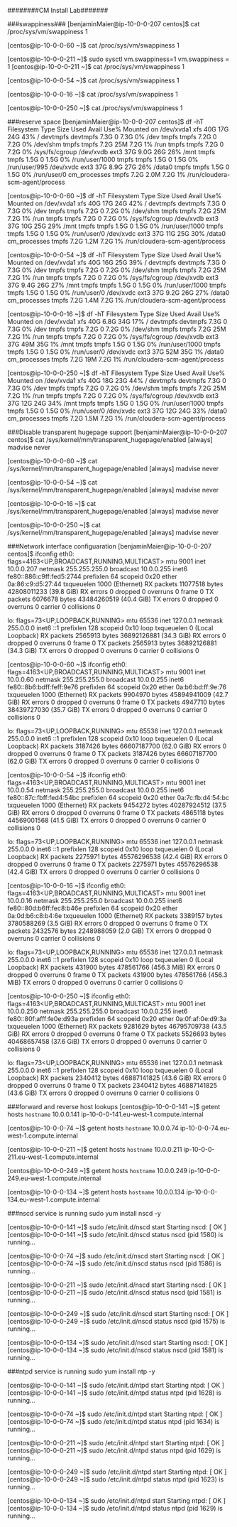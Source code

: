 ########CM Install Lab#######

###swappiness###
[benjaminMaier@ip-10-0-0-207 centos]$ cat /proc/sys/vm/swappiness
1

[centos@ip-10-0-0-60 ~]$ cat /proc/sys/vm/swappiness
1

[centos@ip-10-0-0-211 ~]$ sudo sysctl vm.swappiness=1
vm.swappiness = 1
[centos@ip-10-0-0-211 ~]$ cat /proc/sys/vm/swappiness
1

[centos@ip-10-0-0-54 ~]$ cat /proc/sys/vm/swappiness
1

[centos@ip-10-0-0-16 ~]$ cat /proc/sys/vm/swappiness
1

[centos@ip-10-0-0-250 ~]$ cat /proc/sys/vm/swappiness
1




###reserve space
[benjaminMaier@ip-10-0-0-207 centos]$ df -hT
Filesystem     Type      Size  Used Avail Use% Mounted on
/dev/xvda1     xfs        40G   17G   24G  43% /
devtmpfs       devtmpfs  7.3G     0  7.3G   0% /dev
tmpfs          tmpfs     7.2G     0  7.2G   0% /dev/shm
tmpfs          tmpfs     7.2G   25M  7.2G   1% /run
tmpfs          tmpfs     7.2G     0  7.2G   0% /sys/fs/cgroup
/dev/xvdb      ext3       37G  9.0G   26G  26% /mnt
tmpfs          tmpfs     1.5G     0  1.5G   0% /run/user/1000
tmpfs          tmpfs     1.5G     0  1.5G   0% /run/user/995
/dev/xvdc      ext3       37G  8.9G   27G  26% /data0
tmpfs          tmpfs     1.5G     0  1.5G   0% /run/user/0
cm_processes   tmpfs     7.2G  2.0M  7.2G   1% /run/cloudera-scm-agent/process


[centos@ip-10-0-0-60 ~]$ df -hT
Filesystem     Type      Size  Used Avail Use% Mounted on
/dev/xvda1     xfs        40G   17G   24G  42% /
devtmpfs       devtmpfs  7.3G     0  7.3G   0% /dev
tmpfs          tmpfs     7.2G     0  7.2G   0% /dev/shm
tmpfs          tmpfs     7.2G   25M  7.2G   1% /run
tmpfs          tmpfs     7.2G     0  7.2G   0% /sys/fs/cgroup
/dev/xvdb      ext3       37G   10G   25G  29% /mnt
tmpfs          tmpfs     1.5G     0  1.5G   0% /run/user/1000
tmpfs          tmpfs     1.5G     0  1.5G   0% /run/user/0
/dev/xvdc      ext3       37G   11G   25G  30% /data0
cm_processes   tmpfs     7.2G  1.2M  7.2G   1% /run/cloudera-scm-agent/process


[centos@ip-10-0-0-54 ~]$ df -hT
Filesystem     Type      Size  Used Avail Use% Mounted on
/dev/xvda1     xfs        40G   16G   25G  39% /
devtmpfs       devtmpfs  7.3G     0  7.3G   0% /dev
tmpfs          tmpfs     7.2G     0  7.2G   0% /dev/shm
tmpfs          tmpfs     7.2G   25M  7.2G   1% /run
tmpfs          tmpfs     7.2G     0  7.2G   0% /sys/fs/cgroup
/dev/xvdb      ext3       37G  9.4G   26G  27% /mnt
tmpfs          tmpfs     1.5G     0  1.5G   0% /run/user/1000
tmpfs          tmpfs     1.5G     0  1.5G   0% /run/user/0
/dev/xvdc      ext3       37G  9.2G   26G  27% /data0
cm_processes   tmpfs     7.2G  1.4M  7.2G   1% /run/cloudera-scm-agent/process


[centos@ip-10-0-0-16 ~]$ df -hT
Filesystem     Type      Size  Used Avail Use% Mounted on
/dev/xvda1     xfs        40G  6.8G   34G  17% /
devtmpfs       devtmpfs  7.3G     0  7.3G   0% /dev
tmpfs          tmpfs     7.2G     0  7.2G   0% /dev/shm
tmpfs          tmpfs     7.2G   25M  7.2G   1% /run
tmpfs          tmpfs     7.2G     0  7.2G   0% /sys/fs/cgroup
/dev/xvdb      ext3       37G   49M   35G   1% /mnt
tmpfs          tmpfs     1.5G     0  1.5G   0% /run/user/1000
tmpfs          tmpfs     1.5G     0  1.5G   0% /run/user/0
/dev/xvdc      ext3       37G   52M   35G   1% /data0
cm_processes   tmpfs     7.2G   19M  7.2G   1% /run/cloudera-scm-agent/process


[centos@ip-10-0-0-250 ~]$ df -hT
Filesystem     Type      Size  Used Avail Use% Mounted on
/dev/xvda1     xfs        40G   18G   23G  44% /
devtmpfs       devtmpfs  7.3G     0  7.3G   0% /dev
tmpfs          tmpfs     7.2G     0  7.2G   0% /dev/shm
tmpfs          tmpfs     7.2G   25M  7.2G   1% /run
tmpfs          tmpfs     7.2G     0  7.2G   0% /sys/fs/cgroup
/dev/xvdb      ext3       37G   12G   24G  34% /mnt
tmpfs          tmpfs     1.5G     0  1.5G   0% /run/user/1000
tmpfs          tmpfs     1.5G     0  1.5G   0% /run/user/0
/dev/xvdc      ext3       37G   12G   24G  33% /data0
cm_processes   tmpfs     7.2G  1.5M  7.2G   1% /run/cloudera-scm-agent/process



###Disable transparent hugepage support
[benjaminMaier@ip-10-0-0-207 centos]$ cat /sys/kernel/mm/transparent_hugepage/enabled
[always] madvise never

[centos@ip-10-0-0-60 ~]$ cat /sys/kernel/mm/transparent_hugepage/enabled
[always] madvise never

[centos@ip-10-0-0-54 ~]$ cat /sys/kernel/mm/transparent_hugepage/enabled
[always] madvise never

[centos@ip-10-0-0-16 ~]$ cat /sys/kernel/mm/transparent_hugepage/enabled
[always] madvise never

[centos@ip-10-0-0-250 ~]$ cat /sys/kernel/mm/transparent_hugepage/enabled
[always] madvise never


###Network interface configuaration
[benjaminMaier@ip-10-0-0-207 centos]$ ifconfig
eth0: flags=4163<UP,BROADCAST,RUNNING,MULTICAST>  mtu 9001
        inet 10.0.0.207  netmask 255.255.255.0  broadcast 10.0.0.255
        inet6 fe80::886:c9ff:fed5:2744  prefixlen 64  scopeid 0x20<link>
        ether 0a:86:c9:d5:27:44  txqueuelen 1000  (Ethernet)
        RX packets 11077518  bytes 42808011233 (39.8 GiB)
        RX errors 0  dropped 0  overruns 0  frame 0
        TX packets 6076678  bytes 43484260519 (40.4 GiB)
        TX errors 0  dropped 0 overruns 0  carrier 0  collisions 0

lo: flags=73<UP,LOOPBACK,RUNNING>  mtu 65536
        inet 127.0.0.1  netmask 255.0.0.0
        inet6 ::1  prefixlen 128  scopeid 0x10<host>
        loop  txqueuelen 0  (Local Loopback)
        RX packets 2565913  bytes 36892126881 (34.3 GiB)
        RX errors 0  dropped 0  overruns 0  frame 0
        TX packets 2565913  bytes 36892126881 (34.3 GiB)
        TX errors 0  dropped 0 overruns 0  carrier 0  collisions 0

[centos@ip-10-0-0-60 ~]$ ifconfig
eth0: flags=4163<UP,BROADCAST,RUNNING,MULTICAST>  mtu 9001
        inet 10.0.0.60  netmask 255.255.255.0  broadcast 10.0.0.255
        inet6 fe80::8b6:bdff:feff:9e76  prefixlen 64  scopeid 0x20<link>
        ether 0a:b6:bd:ff:9e:76  txqueuelen 1000  (Ethernet)
        RX packets 9904970  bytes 45894941009 (42.7 GiB)
        RX errors 0  dropped 0  overruns 0  frame 0
        TX packets 4947710  bytes 38439727030 (35.7 GiB)
        TX errors 0  dropped 0 overruns 0  carrier 0  collisions 0

lo: flags=73<UP,LOOPBACK,RUNNING>  mtu 65536
        inet 127.0.0.1  netmask 255.0.0.0
        inet6 ::1  prefixlen 128  scopeid 0x10<host>
        loop  txqueuelen 0  (Local Loopback)
        RX packets 3187426  bytes 66607187700 (62.0 GiB)
        RX errors 0  dropped 0  overruns 0  frame 0
        TX packets 3187426  bytes 66607187700 (62.0 GiB)
        TX errors 0  dropped 0 overruns 0  carrier 0  collisions 0

[centos@ip-10-0-0-54 ~]$ ifconfig
eth0: flags=4163<UP,BROADCAST,RUNNING,MULTICAST>  mtu 9001
        inet 10.0.0.54  netmask 255.255.255.0  broadcast 10.0.0.255
        inet6 fe80::87c:fbff:fed4:54bc  prefixlen 64  scopeid 0x20<link>
        ether 0a:7c:fb:d4:54:bc  txqueuelen 1000  (Ethernet)
        RX packets 9454272  bytes 40287924512 (37.5 GiB)
        RX errors 0  dropped 0  overruns 0  frame 0
        TX packets 4865118  bytes 44569001568 (41.5 GiB)
        TX errors 0  dropped 0 overruns 0  carrier 0  collisions 0

lo: flags=73<UP,LOOPBACK,RUNNING>  mtu 65536
        inet 127.0.0.1  netmask 255.0.0.0
        inet6 ::1  prefixlen 128  scopeid 0x10<host>
        loop  txqueuelen 0  (Local Loopback)
        RX packets 2275971  bytes 45576296538 (42.4 GiB)
        RX errors 0  dropped 0  overruns 0  frame 0
        TX packets 2275971  bytes 45576296538 (42.4 GiB)
        TX errors 0  dropped 0 overruns 0  carrier 0  collisions 0

[centos@ip-10-0-0-16 ~]$ ifconfig
eth0: flags=4163<UP,BROADCAST,RUNNING,MULTICAST>  mtu 9001
        inet 10.0.0.16  netmask 255.255.255.0  broadcast 10.0.0.255
        inet6 fe80::80d:b6ff:fec8:b46e  prefixlen 64  scopeid 0x20<link>
        ether 0a:0d:b6:c8:b4:6e  txqueuelen 1000  (Ethernet)
        RX packets 3389157  bytes 3780588269 (3.5 GiB)
        RX errors 0  dropped 0  overruns 0  frame 0
        TX packets 2432576  bytes 2248988059 (2.0 GiB)
        TX errors 0  dropped 0 overruns 0  carrier 0  collisions 0

lo: flags=73<UP,LOOPBACK,RUNNING>  mtu 65536
        inet 127.0.0.1  netmask 255.0.0.0
        inet6 ::1  prefixlen 128  scopeid 0x10<host>
        loop  txqueuelen 0  (Local Loopback)
        RX packets 431900  bytes 478561766 (456.3 MiB)
        RX errors 0  dropped 0  overruns 0  frame 0
        TX packets 431900  bytes 478561766 (456.3 MiB)
        TX errors 0  dropped 0 overruns 0  carrier 0  collisions 0

[centos@ip-10-0-0-250 ~]$ ifconfig
eth0: flags=4163<UP,BROADCAST,RUNNING,MULTICAST>  mtu 9001
        inet 10.0.0.250  netmask 255.255.255.0  broadcast 10.0.0.255
        inet6 fe80::80f:afff:fe0e:d93a  prefixlen 64  scopeid 0x20<link>
        ether 0a:0f:af:0e:d9:3a  txqueuelen 1000  (Ethernet)
        RX packets 9281629  bytes 46795709738 (43.5 GiB)
        RX errors 0  dropped 0  overruns 0  frame 0
        TX packets 5526693  bytes 40468657458 (37.6 GiB)
        TX errors 0  dropped 0 overruns 0  carrier 0  collisions 0

lo: flags=73<UP,LOOPBACK,RUNNING>  mtu 65536
        inet 127.0.0.1  netmask 255.0.0.0
        inet6 ::1  prefixlen 128  scopeid 0x10<host>
        loop  txqueuelen 0  (Local Loopback)
        RX packets 2340412  bytes 46887141825 (43.6 GiB)
        RX errors 0  dropped 0  overruns 0  frame 0
        TX packets 2340412  bytes 46887141825 (43.6 GiB)
        TX errors 0  dropped 0 overruns 0  carrier 0  collisions 0


 
		  
###forward and reverse host lookups
[centos@ip-10-0-0-141 ~]$ getent hosts `hostname`
10.0.0.141      ip-10-0-0-141.eu-west-1.compute.internal

[centos@ip-10-0-0-74 ~]$ getent hosts `hostname`
10.0.0.74       ip-10-0-0-74.eu-west-1.compute.internal

[centos@ip-10-0-0-211 ~]$ getent hosts `hostname`
10.0.0.211      ip-10-0-0-211.eu-west-1.compute.internal

[centos@ip-10-0-0-249 ~]$ getent hosts `hostname`
10.0.0.249      ip-10-0-0-249.eu-west-1.compute.internal

[centos@ip-10-0-0-134 ~]$ getent hosts `hostname`
10.0.0.134      ip-10-0-0-134.eu-west-1.compute.internal



###nscd service is running
sudo yum install nscd -y

[centos@ip-10-0-0-141 ~]$ sudo /etc/init.d/nscd start
Starting nscd:                                             [  OK  ]
[centos@ip-10-0-0-141 ~]$ sudo /etc/init.d/nscd status
nscd (pid 1580) is running...

[centos@ip-10-0-0-74 ~]$ sudo /etc/init.d/nscd start
Starting nscd:                                             [  OK  ]
[centos@ip-10-0-0-74 ~]$ sudo /etc/init.d/nscd status
nscd (pid 1586) is running...

[centos@ip-10-0-0-211 ~]$ sudo /etc/init.d/nscd start
Starting nscd:                                             [  OK  ]
[centos@ip-10-0-0-211 ~]$ sudo /etc/init.d/nscd status
nscd (pid 1581) is running...

[centos@ip-10-0-0-249 ~]$ sudo /etc/init.d/nscd start
Starting nscd:                                             [  OK  ]
[centos@ip-10-0-0-249 ~]$ sudo /etc/init.d/nscd status
nscd (pid 1575) is running...

[centos@ip-10-0-0-134 ~]$ sudo /etc/init.d/nscd start
Starting nscd:                                             [  OK  ]
[centos@ip-10-0-0-134 ~]$ sudo /etc/init.d/nscd status
nscd (pid 1581) is running...


###ntpd service is running
sudo yum install ntp -y

[centos@ip-10-0-0-141 ~]$ sudo /etc/init.d/ntpd start
Starting ntpd:                                             [  OK  ]
[centos@ip-10-0-0-141 ~]$ sudo /etc/init.d/ntpd status
ntpd (pid  1628) is running...

[centos@ip-10-0-0-74 ~]$ sudo /etc/init.d/ntpd start
Starting ntpd:                                             [  OK  ]
[centos@ip-10-0-0-74 ~]$ sudo /etc/init.d/ntpd status
ntpd (pid  1634) is running...

[centos@ip-10-0-0-211 ~]$ sudo /etc/init.d/ntpd start
Starting ntpd:                                             [  OK  ]
[centos@ip-10-0-0-211 ~]$ sudo /etc/init.d/ntpd status
ntpd (pid  1629) is running...

[centos@ip-10-0-0-249 ~]$ sudo /etc/init.d/ntpd start
Starting ntpd:                                             [  OK  ]
[centos@ip-10-0-0-249 ~]$ sudo /etc/init.d/ntpd status
ntpd (pid  1623) is running...

[centos@ip-10-0-0-134 ~]$ sudo /etc/init.d/ntpd start
Starting ntpd:                                             [  OK  ]
[centos@ip-10-0-0-134 ~]$ sudo /etc/init.d/ntpd status
ntpd (pid  1629) is running...




